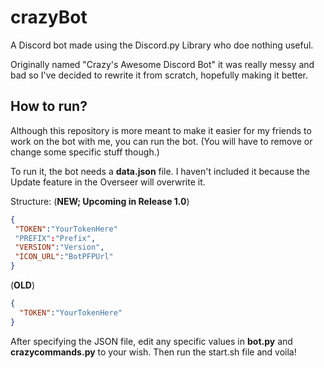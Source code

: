 # crazyBot

A Discord bot made using the Discord.py Library who doe nothing useful.

Originally named "Crazy's Awesome Discord Bot" it was really messy and bad so I've decided to rewrite it from scratch, hopefully making it better.

## How to run?
Although this repository is more meant to make it easier for my friends to work on the bot with me, you can run the bot. (You will have to remove or change some specific stuff though.)

To run it, the bot needs a **data.json** file. 
I haven't included it because the Update feature in the Overseer will overwrite it.

Structure:
(**NEW; Upcoming in Release 1.0**)

```json
{
 "TOKEN":"YourTokenHere"
 "PREFIX":"Prefix",
 "VERSION":"Version",
 "ICON_URL":"BotPFPUrl"
}
```
  
(**OLD**)
```json
{
  "TOKEN":"YourTokenHere"
}
```

After specifying the JSON file, edit any specific values in **bot.py** and **crazycommands.py** to your wish.
Then run the start.sh file and voila!
